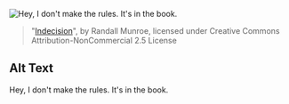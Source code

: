 ![Hey, I don't make the rules.  It's in the book.](https://imgs.xkcd.com/comics/indecision.png)
> "[Indecision](https://xkcd.com/330/)", by Randall Munroe, licensed under Creative Commons Attribution-NonCommercial 2.5 License

## Alt Text
Hey, I don't make the rules.  It's in the book.
